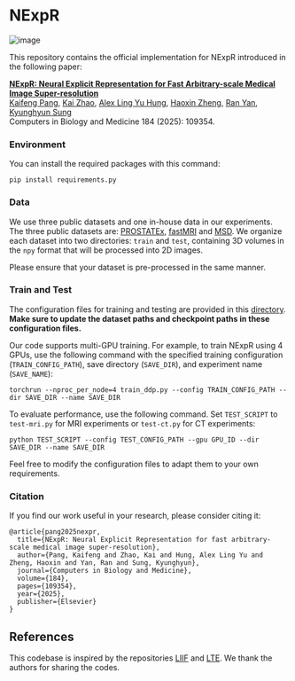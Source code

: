 # NExpR

![image](https://github.com/user-attachments/assets/90ceed27-f849-40fe-8a86-bd59b82ccbbd)

This repository contains the official implementation for NExpR introduced in the following paper:

[**NExpR: Neural Explicit Representation for Fast Arbitrary-scale Medical Image Super-resolution**](https://www.sciencedirect.com/science/article/pii/S0010482524014392)
<br>
[Kaifeng Pang](https://kfpang.com), [Kai Zhao](https://kaizhao.net/), [Alex Ling Yu Hung](https://web.cs.ucla.edu/~alexhung/), [Haoxin Zheng](https://labs.dgsom.ucla.edu/mrrl/sunglab/haoxin_zheng), [Ran Yan](https://mrrl.ucla.edu/hulab/ran_yan), [Kyunghyun Sung](http://kyungs.bol.ucla.edu/Site/Home.html)
<br>
Computers in Biology and Medicine 184 (2025): 109354.

### Environment

You can install the required packages with this command:

```
pip install requirements.py
```

### Data

We use three public datasets and one in-house data in our experiments. The three public datasets are: [PROSTATEx](https://www.cancerimagingarchive.net/collection/prostatex/), [fastMRI](https://fastmri.med.nyu.edu/) and [MSD](http://medicaldecathlon.com/). We organize each dataset into two directories: `train` and `test`, containing 3D volumes in the `npy` format that will be processed into 2D images. 

Please ensure that your dataset is pre-processed in the same manner.

### Train and Test

The configuration files for training and testing are provided in this [directory](https://github.com/Calvin-Pang/NExpR/tree/main/configs). **Make sure to update the dataset paths and checkpoint paths in these configuration files.**

Our code supports multi-GPU training. For example, to train NExpR using 4 GPUs, use the following command with the specified training configuration (`TRAIN_CONFIG_PATH`), save directory (`SAVE_DIR`), and experiment name (`SAVE_NAME`):

```
torchrun --nproc_per_node=4 train_ddp.py --config TRAIN_CONFIG_PATH --dir SAVE_DIR --name SAVE_DIR
```

To evaluate performance, use the following command. Set `TEST_SCRIPT` to `test-mri.py` for MRI experiments or `test-ct.py` for CT experiments:

```
python TEST_SCRIPT --config TEST_CONFIG_PATH --gpu GPU_ID --dir SAVE_DIR --name SAVE_DIR
```

Feel free to modify the configuration files to adapt them to your own requirements.


### Citation

If you find our work useful in your research, please consider citing it:

```
@article{pang2025nexpr,
  title={NExpR: Neural Explicit Representation for fast arbitrary-scale medical image super-resolution},
  author={Pang, Kaifeng and Zhao, Kai and Hung, Alex Ling Yu and Zheng, Haoxin and Yan, Ran and Sung, Kyunghyun},
  journal={Computers in Biology and Medicine},
  volume={184},
  pages={109354},
  year={2025},
  publisher={Elsevier}
}
```

## References
This codebase is inspired by the repositories [LIIF](https://github.com/yinboc/liif) and [LTE](https://github.com/jaewon-lee-b/lte). We thank the authors for sharing the codes.

